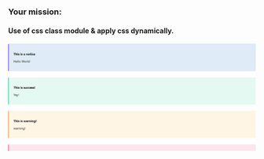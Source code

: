 <h3> Your mission: </h3>
<h4> Use of css class module & apply css dynamically. </h4>

![alt text](image.png)
